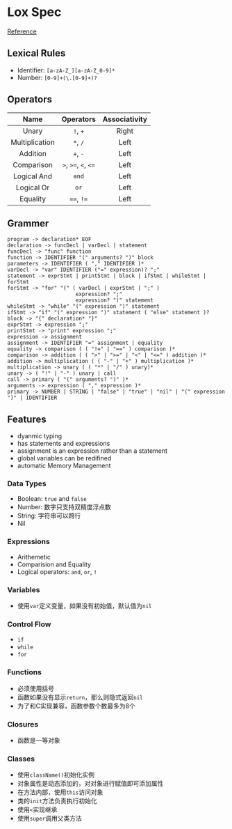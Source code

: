 # Lox Spec

[Reference](http://www.craftinginterpreters.com/the-lox-language.html)

## Lexical Rules

- Identifier: `[a-zA-Z_][a-zA-Z_0-9]*`
- Number: `[0-9]+(\.[0-9]+)?`

## Operators

|      Name      |      Operators       | Associativity |
| :------------: | :------------------: | :-----------: |
|     Unary      |       `!`, `+`       |     Right     |
| Multiplication |       `*`, `/`       |     Left      |
|    Addition    |       `+`, `-`       |     Left      |
|   Comparison   | `>`, `>=`, `<`, `<=` |     Left      |
|  Logical And   |        `and`         |     Left      |
|   Logical Or   |         `or`         |     Left      |
|    Equality    |      `==`, `!=`      |     Left      |

## Grammer

```text
program -> declaration* EOF
declaration -> funcDecl | varDecl | statement
funcDecl -> "func" function
function -> IDENTIFIER "(" arguments? ")" block
parameters -> IDENTIFIER ( "," IDENTIFIER )*
varDecl -> "var" IDENTIFIER ("=" expression)? ";"
statement -> exprStmt | printStmt | block | ifStmt | whileStmt | forStmt
forStmt -> "for" "(" ( varDecl | exprStmt | ";" )
                      expression? ";"
                      expression? ")" statement
whileStmt -> "while" "(" expression ")" statement
ifStmt -> "if" "(" expression ")" statement ( "else" statement )?
block -> "{" declaration* "}"
exprStmt -> expression ";"
printStmt -> "print" expression ";"
expression -> assignment
assignment -> IDENTIFIER "=" assignment | equality
equality -> comparison ( ( "!=" | "==" ) comparison )*
comparison -> addition ( ( ">" | ">=" | "<" | "<=" ) addition )*
addition -> multiplication ( ( "-" | "+" ) multiplication )*
multiplication -> unary ( ( "*" | "/" ) unary)*
unary -> ( "!" | "-" ) unary | call
call -> primary ( "(" arguments? ")" )*
arguments -> expression ( "," expression )*
primary -> NUMBER | STRING | "false" | "true" | "nil" | "(" expression ")" | IDENTIFIER
```

## Features

- dyanmic typing
- has statements and expressions
- assignment is an expression rather than a statement
- global variables can be redifined
- automatic Memory Management

### Data Types

- Boolean: `true` and `false`
- Number: 数字只支持双精度浮点数
- String: 字符串可以跨行
- Nil

### Expressions

- Arithemetic
- Comparision and Equality
- Logical operators: `and`, `or`, `!`

### Variables

- 使用`var`定义变量，如果没有初始值，默认值为`nil`

### Control Flow

- `if`
- `while`
- `for`

### Functions

- 必须使用括号
- 函数如果没有显示`return`，那么则隐式返回`nil`
- 为了和C实现兼容，函数参数个数最多为8个

### Closures

- 函数是一等对象

### Classes

- 使用`className()`初始化实例
- 对象属性是动态添加的，对对象进行赋值即可添加属性
- 在方法内部，使用`this`访问对象
- 类的`init`方法负责执行初始化
- 使用`<`实现继承
- 使用`super`调用父类方法
